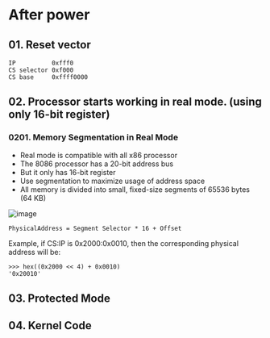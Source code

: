 # After power

## 01. Reset vector
```
IP          0xfff0
CS selector 0xf000
CS base     0xffff0000
```
## 02. Processor starts working in real mode. (using only 16-bit register)

### 0201. Memory Segmentation in Real Mode
  - Real mode is compatible with all x86 processor
  - The 8086 processor has a 20-bit address bus
  - But it only has 16-bit register
  - Use segmentation to maximize usage of address space
  - All memory is divided into small, fixed-size segments of 65536 bytes (64 KB)

![image](https://github.com/robore9197/02-public_writeup/assets/23620659/06297a4b-f406-43a3-8d68-e6c110b6247d)

```
PhysicalAddress = Segment Selector * 16 + Offset
```
Example, if CS:IP is 0x2000:0x0010, then the corresponding physical address will be:
```
>>> hex((0x2000 << 4) + 0x0010)
'0x20010'
```

## 03. Protected Mode


## 04. Kernel Code
